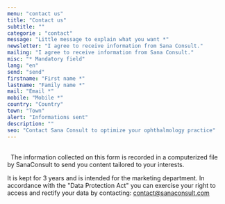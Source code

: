 ```yaml
---
menu: "contact us"
title: "Contact us"
subtitle: ""
categorie : "contact"
message: "Little message to explain what you want *"
newsletter: "I agree to receive information from Sana Consult."
mailing: "I agree to receive information from Sana Consult."
misc: "* Mandatory field"
lang: "en"
send: "send"
firstname: "First name *"
lastname: "Family name *"
mail: "Email *"
mobile: "Mobile *"
country: "Country"
town: "Town"
alert: "Informations sent"
description: ""
seo: "Contact Sana Consult to optimize your ophthalmology practice"
---
```

\
&nbsp;
 The information collected on this form is recorded in a computerized file by SanaConsult to send you content tailored to your interests.

It is kept for 3 years and is intended for the marketing department. In accordance with the "Data Protection Act" you can exercise your right to access and rectify your data by contacting: contact@sanaconsult.com